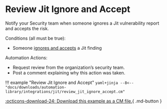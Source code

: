 # Review Jit Ignore and Accept
Notify your Security team when someone ignores a Jit vulnerability report and accepts the risk.


Conditions (all must be true):

* Someone [ignores and accepts](https://docs.jit.io/docs/ongoing-monitoring-of-pull-requests#the-developer-addresses-the-finding) a Jit finding

Automation Actions:

* Request review from the organization’s security team.
* Post a comment explaining why this action was taken.


!!! example "Review Jit Ignore and Accept"
    ```yaml+jinja
    --8<-- "docs/downloads/automation-library/integrations/jit/review_jit_ignore_accept.cm"
    ```
    <div class="result" markdown>
      <span>
      [:octicons-download-24: Download this example as a CM file.](/downloads/automation-library/integrations/jit/review_jit_ignore_accept.cm){ .md-button }
      </span>
    </div>



